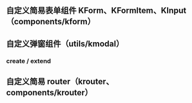 ## 自定义简易表单组件 KForm、KFormItem、KInput（components/kform）

## 自定义弹窗组件（utils/kmodal）
### create / extend

## 自定义简易 router（krouter、components/krouter）

##
